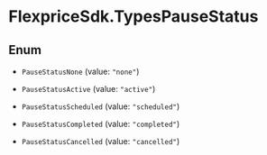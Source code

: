 # FlexpriceSdk.TypesPauseStatus

## Enum


* `PauseStatusNone` (value: `"none"`)

* `PauseStatusActive` (value: `"active"`)

* `PauseStatusScheduled` (value: `"scheduled"`)

* `PauseStatusCompleted` (value: `"completed"`)

* `PauseStatusCancelled` (value: `"cancelled"`)


